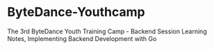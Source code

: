# ByteDance-Youthcamp
The 3rd ByteDance Youth Training Camp - Backend Session Learning Notes, Implementing Backend Development with Go
